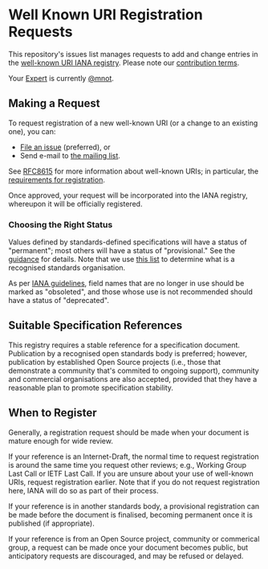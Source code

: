 # Well Known URI Registration Requests

This repository's issues list manages requests to add and change entries in the [well-known URI IANA registry](https://www.iana.org/assignments/well-known-uris/). Please note our [contribution terms](.github/CONTRIBUTING.md).

Your [Expert](https://tools.ietf.org/html/rfc8126#section-4.6) is currently [@mnot](https://github.com/mnot).

## Making a Request

To request registration of a new well-known URI (or a change to an existing one), you can:

* [File an issue](https://github.com/protocol-registries/well-known-uris/issues/new/choose) (preferred), or
* Send e-mail to [the mailing list](https://www.ietf.org/mailman/listinfo/wellknown-uri-review).

See [RFC8615](https://tools.ietf.org/html/rfc8615) for more information about well-known URIs; in particular, the [requirements for registration](https://tools.ietf.org/html/rfc8615#section-3.1).

Once approved, your request will be incorporated into the IANA registry, whereupon it will be officially registered.

### Choosing the Right Status

Values defined by standards-defined specifications will have a status of "permanent"; most others will have a status of "provisional." See the [guidance]([https://httpwg.org/http-core/draft-ietf-httpbis-semantics-latest.html#fields.registry](https://www.rfc-editor.org/rfc/rfc8615.html#section-3.1)) for details. Note that we use [this list](https://www.iana.org/assignments/iesg-recognized-organizations/iesg-recognized-organizations.xhtml#organizations) to determine what is a recognised standards organisation.

As per [IANA guidelines](https://www.rfc-editor.org/rfc/rfc8126.html#section-9.6), field names that are no longer in use should be marked as "obsoleted", and those whose use is not recommended should have a status of "deprecated". 

## Suitable Specification References

This registry requires a stable reference for a specification document. Publication by a recognised open standards body is preferred; however, publication by established Open Source projects (i.e., those that demonstrate a community that's commited to ongoing support), community and commercial organisations are also accepted, provided that they have a reasonable plan to promote specification stability.

## When to Register

Generally, a registration request should be made when your document is mature enough for wide review. 

If your reference is an Internet-Draft, the normal time to request registration is around the same time you request other reviews; e.g., Working Group Last Call or IETF Last Call. If you are unsure about your use of well-known URIs, request registration earlier. Note that if you do not request registration here, IANA will do so as part of their process. 

If your reference is in another standards body, a provisional registration can be made before the document is finalised, becoming permanent once it is published (if appropriate).

If your reference is from an Open Source project, community or commerical group, a request can be made once your document becomes public, but anticipatory requests are discouraged, and may be refused or delayed.
